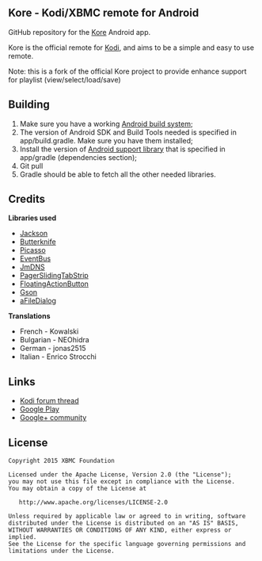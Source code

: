 Kore - Kodi/XBMC remote for Android
-----------------------------------

GitHub repository for the [Kore][1] Android app.

Kore is the official remote for [Kodi](http://kodi.tv/), and aims to be a simple and easy to use  remote.

Note: this is a fork of the official Kore project to provide enhance support for playlist (view/select/load/save)


Building
---------

1. Make sure you have a working [Android build system](http://developer.android.com/sdk/installing/studio-build.html);
2. The version of Android SDK and Build Tools needed is specified in app/build.gradle. Make sure you have them installed;
3. Install the version of [Android support library](http://developer.android.com/tools/support-library/setup.html) that is specified in app/gradle (dependencies section);
4. Git pull
5. Gradle should be able to fetch all the other needed libraries.


Credits
-------

**Libraries used**
- [Jackson](https://github.com/FasterXML/jackson)
- [Butterknife](http://jakewharton.github.io/butterknife/)
- [Picasso](http://square.github.io/picasso/)
- [EventBus](https://github.com/greenrobot/EventBus)
- [JmDNS](http://jmdns.sourceforge.net/)
- [PagerSlidingTabStrip](https://github.com/astuetz/PagerSlidingTabStrip)
- [FloatingActionButton](https://github.com/makovkastar/FloatingActionButton)
- [Gson](https://github.com/google/gson)
- [aFileDialog](https://github.com/jfmdev/afiledialog)

**Translations**
- French - Kowalski
- Bulgarian - NEOhidra
- German - jonas2515
- Italian - Enrico Strocchi

Links
-----

- [Kodi forum thread](http://forum.kodi.tv/forumdisplay.php?fid=129)
- [Google Play][1]
- [Google+ community](https://plus.google.com/communities/115506510322045554124)


License
-------

    Copyright 2015 XBMC Foundation

    Licensed under the Apache License, Version 2.0 (the "License");
    you may not use this file except in compliance with the License.
    You may obtain a copy of the License at

       http://www.apache.org/licenses/LICENSE-2.0

    Unless required by applicable law or agreed to in writing, software
    distributed under the License is distributed on an "AS IS" BASIS,
    WITHOUT WARRANTIES OR CONDITIONS OF ANY KIND, either express or implied.
    See the License for the specific language governing permissions and
    limitations under the License.


[1]: https://play.google.com/store/apps/details?id=org.xbmc.kore
